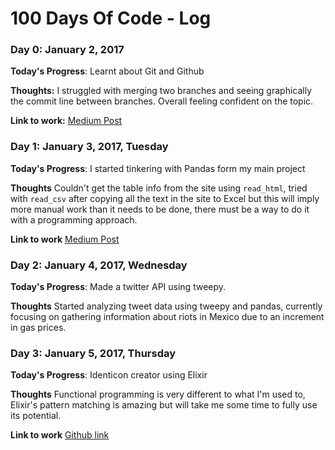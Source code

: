 # 100 Days Of Code - Log

### Day 0: January 2, 2017

**Today's Progress**: Learnt about Git and Github

**Thoughts:** I struggled with merging two branches and seeing graphically the commit line between branches. Overall feeling confident on the topic.

**Link to work:** [Medium Post](https://medium.com/@ebarragan1997/100daysofcode-day-0-git-and-github-9cc37a18ea0b#.3d21d0e5s)

### Day 1: January 3, 2017, Tuesday

**Today's Progress**: I started tinkering with Pandas form my main project

**Thoughts** Couldn't get the table info from the site using `read_html`, tried with `read_csv` after copying all the text in the site to Excel but this will imply more manual work than it needs to be done, there must be a way to do it with a programming approach.

**Link to work** [Medium Post](https://medium.com/@ebarragan1997/100daysofcoding-day-1-hacking-the-mexican-congress-b229e0cf5374#.hqqraqco3)

### Day 2: January 4, 2017, Wednesday

**Today's Progress**: Made a twitter API using tweepy.

**Thoughts** Started analyzing tweet data using tweepy and pandas, currently focusing on gathering information about riots in Mexico due to an increment in gas prices.

### Day 3: January 5, 2017, Thursday

**Today's Progress**: Identicon creator using Elixir

**Thoughts** Functional programming is very different to what I'm used to, Elixir's pattern matching is amazing but will take me some time to fully use its potential.

**Link to work** [Github link](https://github.com/arcticbarra/identicon)
